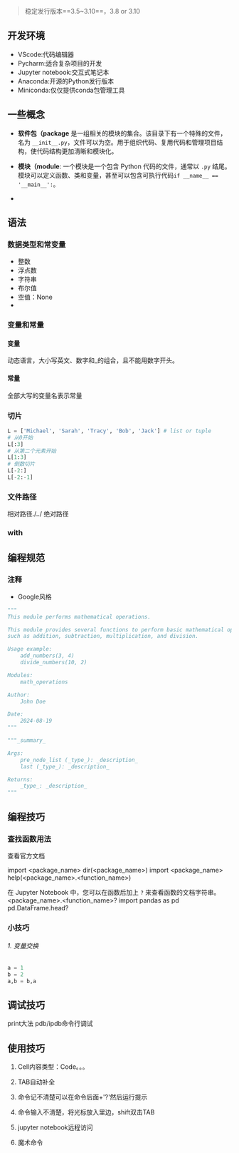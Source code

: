 
>稳定发行版本==3.5~3.10==，3.8 or 3.10

## 开发环境

- VScode:代码编辑器
- Pycharm:适合复杂项目的开发
- Jupyter notebook:交互式笔记本
- Anaconda:开源的Python发行版本
- Miniconda:仅仅提供conda包管理工具

## 一些概念


- **软件包（package** 是一组相关的模块的集合。该目录下有一个特殊的文件，名为 `__init__.py`，文件可以为空。用于组织代码、复用代码和管理项目结构，使代码结构更加清晰和模块化。

- **模块（module**: 一个模块是一个包含 Python 代码的文件，通常以 `.py` 结尾。模块可以定义函数、类和变量，甚至可以包含可执行代码`if __name__ == '__main__':`。

- 






## 语法

### 数据类型和常变量

- 整数
- 浮点数
- 字符串
- 布尔值
- 空值：None
- 
### 变量和常量

#### 变量

动态语言，大小写英文、数字和_的组合，且不能用数字开头。

#### 常量

全部大写的变量名表示常量

### 切片
``` python
L = ['Michael', 'Sarah', 'Tracy', 'Bob', 'Jack'] # list or tuple
# 从0开始
L[:3]
# 从第二个元素开始
L[1:3]
# 倒数切片
L[-2:]
L[-2:-1]
```
### 文件路径
相对路径./../
绝对路径

### with

## 编程规范

### 注释

- Google风格
```python
"""
This module performs mathematical operations.

This module provides several functions to perform basic mathematical operations 
such as addition, subtraction, multiplication, and division.

Usage example:
    add_numbers(3, 4)
    divide_numbers(10, 2)

Modules:
    math_operations

Author:
    John Doe

Date:
    2024-08-19
"""
```
```python
"""_summary_

Args:
    pre_node_list (_type_): _description_
    last (_type_): _description_

Returns:
    _type_: _description_
"""

```

## 编程技巧

### 查找函数用法

查看官方文档

import <package_name> dir(<package_name>)
import <package_name> help(<package_name>.<function_name>)

在 Jupyter Notebook 中，您可以在函数后加上 `?` 来查看函数的文档字符串。
<package_name>.<function_name>?
import pandas as pd pd.DataFrame.head?


### 小技巧

###### 1. 变量交换
```python
a = 1
b = 2
a,b = b,a
```

## 调试技巧

print大法
pdb/ipdb命令行调试



## 使用技巧

  

1. Cell内容类型：Code。。。

2. TAB自动补全

3. 命令记不清楚可以在命令后面+'?'然后运行提示

4. 命令输入不清楚，将光标放入里边，shift双击TAB

5. jupyter notebook远程访问

6. 魔术命令